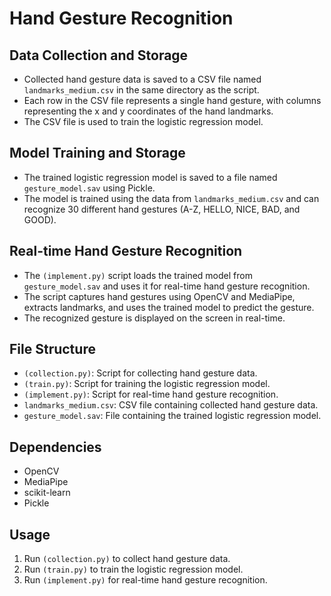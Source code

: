 # Hand Gesture Recognition

## Data Collection and Storage

* Collected hand gesture data is saved to a CSV file named `landmarks_medium.csv` in the same directory as the script.
* Each row in the CSV file represents a single hand gesture, with columns representing the x and y coordinates of the hand landmarks.
* The CSV file is used to train the logistic regression model.

## Model Training and Storage

* The trained logistic regression model is saved to a file named `gesture_model.sav` using Pickle.
* The model is trained using the data from `landmarks_medium.csv` and can recognize 30 different hand gestures (A-Z, HELLO, NICE, BAD, and GOOD).

## Real-time Hand Gesture Recognition

* The `(implement.py)` script loads the trained model from `gesture_model.sav` and uses it for real-time hand gesture recognition.
* The script captures hand gestures using OpenCV and MediaPipe, extracts landmarks, and uses the trained model to predict the gesture.
* The recognized gesture is displayed on the screen in real-time.

## File Structure

* `(collection.py)`: Script for collecting hand gesture data.
* `(train.py)`: Script for training the logistic regression model.
* `(implement.py)`: Script for real-time hand gesture recognition.
* `landmarks_medium.csv`: CSV file containing collected hand gesture data.
* `gesture_model.sav`: File containing the trained logistic regression model.

## Dependencies

* OpenCV
* MediaPipe
* scikit-learn
* Pickle

## Usage

1. Run `(collection.py)` to collect hand gesture data.
2. Run `(train.py)` to train the logistic regression model.
3. Run `(implement.py)` for real-time hand gesture recognition.

